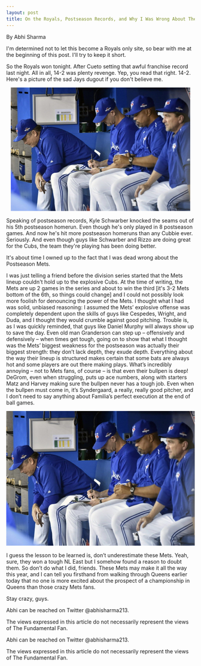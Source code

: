 ```yaml
---
layout: post
title: On the Royals, Postseason Records, and Why I Was Wrong About The Mets
---
```

By Abhi Sharma

I'm determined not to let this become a Royals only site, so bear with me at the beginning of this post. I'll try to keep it short.

So the Royals won tonight. After Cueto setting that awful franchise record last night. All in all, 14-2 was plenty revenge. Yep, you read that right. 14-2. Here's a picture of the sad Jays dugout if you don't believe me.

<p style="text-align:center;"><img src="/images/sad.jpg" alt="Cueto!" width="480" height="330"/></p>

Speaking of postseason records, Kyle Schwarber knocked the seams out of his 5th postseason homerun. Even though he's only played in 8 postseason games. And now he's hit more postseason homeruns than any Cubbie ever. Seriously. And even though guys like Schwarber and Rizzo are doing great for the Cubs, the team they're playing has been doing better.

It's about time I owned up to the fact that I was dead wrong about the Postseason Mets.

I was just telling a friend before the division series started that the Mets lineup couldn't hold up to the explosive Cubs. At the time of writing, the Mets are up 2 games in the series and about to win the third [it's 3-2 Mets bottom of the 6th, so things could change] and I could not possibly look more foolish for denouncing the power of the Mets. I thought what I had was solid, unbiased reasoning: I assumed the Mets’ explosive offense was completely dependent upon the skills of guys like Cespedes, Wright, and Duda, and I thought they would crumble against good pitching. Trouble is, as I was quickly reminded, that guys like Daniel Murphy will always show up to save the day. Even old man Granderson can step up – offensively and defensively – when times get tough, going on to show that what I thought was the Mets’ biggest weakness for the postseason was actually their biggest strength: they don’t lack depth, they exude depth. Everything about the way their lineup is structured makes certain that some bats are always hot and some players are out there making plays. What’s incredibly annoying – not to Mets fans, of course – is that even their bullpen is deep! DeGrom, even when struggling, puts up ace numbers, along with starters Matz and Harvey making sure the bullpen never has a tough job. Even when the bullpen must come in, it’s Syndergaard, a really, really good pitcher, and I don’t need to say anything about Familia’s perfect execution at the end of ball games.

<p style="text-align:center;"><img src="/images/sad.jpg" alt="Cueto!" width="600" height="360"/></p>

I guess the lesson to be learned is, don’t underestimate these Mets. Yeah, sure, they won a tough NL East but I somehow found a reason to doubt them. So don’t do what I did, friends. These Mets may make it all the way this year, and I can tell you firsthand from walking through Queens earlier today that no one is more excited about the prospect of a championship in Queens than those crazy Mets fans.

Stay crazy, guys. 

Abhi can be reached on Twitter @abhisharma213.

The views expressed in this article do not necessarily represent the views of The Fundamental Fan.
 



Abhi can be reached on Twitter @abhisharma213.

The views expressed in this article do not necessarily represent the views of The Fundamental Fan.
